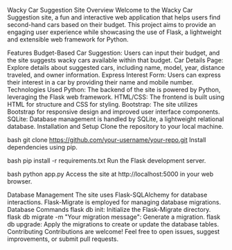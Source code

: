 Wacky Car Suggestion Site
Overview
Welcome to the Wacky Car Suggestion site, a fun and interactive web application that helps users find second-hand cars based on their budget. This project aims to provide an engaging user experience while showcasing the use of Flask, a lightweight and extensible web framework for Python.

Features
Budget-Based Car Suggestion: Users can input their budget, and the site suggests wacky cars available within that budget.
Car Details Page: Explore details about suggested cars, including name, model, year, distance traveled, and owner information.
Express Interest Form: Users can express their interest in a car by providing their name and mobile number.
Technologies Used
Python: The backend of the site is powered by Python, leveraging the Flask web framework.
HTML/CSS: The frontend is built using HTML for structure and CSS for styling.
Bootstrap: The site utilizes Bootstrap for responsive design and improved user interface components.
SQLite: Database management is handled by SQLite, a lightweight relational database.
Installation and Setup
Clone the repository to your local machine.

bash
git clone https://github.com/your-username/your-repo.git
Install dependencies using pip.

bash
pip install -r requirements.txt
Run the Flask development server.

bash
python app.py
Access the site at http://localhost:5000 in your web browser.

Database Management
The site uses Flask-SQLAlchemy for database interactions.
Flask-Migrate is employed for managing database migrations.
Database Commands
flask db init: Initialize the Flask-Migrate directory.
flask db migrate -m "Your migration message": Generate a migration.
flask db upgrade: Apply the migrations to create or update the database tables.
Contributing
Contributions are welcome! Feel free to open issues, suggest improvements, or submit pull requests.
